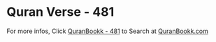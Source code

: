 # Quran Verse - 481 

For more infos, Click [QuranBookk - 481](https://www.quranbookk.com/quran/search?q=481) to Search at [QuranBookk.com](http://quranbookk.com/)